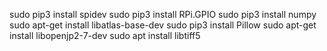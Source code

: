sudo pip3 install spidev
sudo pip3 install RPi.GPIO
sudo pip3 install numpy
sudo apt-get install libatlas-base-dev
sudo pip3 install Pillow
sudo apt-get install libopenjp2-7-dev
sudo apt install libtiff5
